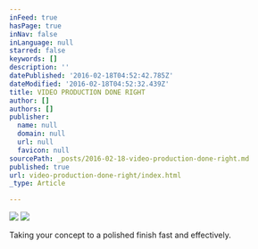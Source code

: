```yaml
---
inFeed: true
hasPage: true
inNav: false
inLanguage: null
starred: false
keywords: []
description: ''
datePublished: '2016-02-18T04:52:42.785Z'
dateModified: '2016-02-18T04:52:32.439Z'
title: VIDEO PRODUCTION DONE RIGHT
author: []
authors: []
publisher:
  name: null
  domain: null
  url: null
  favicon: null
sourcePath: _posts/2016-02-18-video-production-done-right.md
published: true
url: video-production-done-right/index.html
_type: Article

---
```

![](https://the-grid-user-content.s3-us-west-2.amazonaws.com/8e204d7e-4b46-4f42-a1c8-8be60593fa23.jpg)
![](https://the-grid-user-content.s3-us-west-2.amazonaws.com/8407e69c-8246-4b18-a846-3a770547a44d.jpg)

Taking your concept to a polished finish fast and effectively.